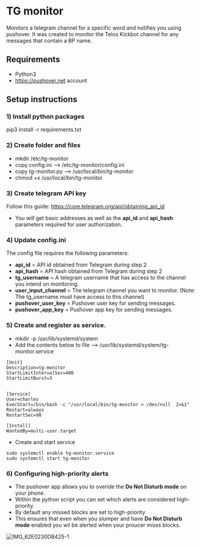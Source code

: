 # TG monitor

Monitors a telegram channel for a specific word and notifies you using pushover. 
It was created to monitor the Telos Kickbot channel for any messages that contain a BP name.

## Requirements

- Python3
- https://pushover.net account


## Setup instructions

### 1) Install python packages

pip3 install -r requirements.txt


### 2) Create folder and files

- mkdir /etc/tg-monitor
- copy config.ini --> /etc/tg-monitor/config.ini
- copy tg-monitor.py --> /usr/local/bin/tg-monitor
- chmod +x /usr/local/bin/tg-monitor

### 3) Create telegram API key

Follow this guide: 
https://core.telegram.org/api/obtaining_api_id

- You will get basic addresses as well as the **api_id** and **api_hash** parameters required for user authorization.


### 4) Update config.ini

The config file requires the following parameters:

- **api_id** = API id obtained from Telegram during step 2
- **api_hash** = API hash obtained from Telegram during step 2
- **tg_username** = A telegram username that has access to the channel you intend on monitoring.
- **user_input_channel** = The telegram channel you want to monitor. (Note: The tg_username must have access to this channel)
- **pushover_user_key** = Pushover user key for sending messages.
- **pushover_app_key** = Pushover app key for sending messages.


### 5) Create and register as service. 

- mkdir -p /usr/lib/systemd/system 
- Add the contents below to file --> /usr/lib/systemd/system/tg-monitor.service

```
[Unit]
Description=tg-monitor
StartLimitIntervalSec=400
StartLimitBurst=3


[Service]
User=charles
ExecStart=/bin/bash -c "/usr/local/bin/tg-monitor > /dev/null  2>&1"
Restart=always
RestartSec=90

[Install]
WantedBy=multi-user.target
```

- Create and start service
```
sudo systemctl enable tg-monitor.service
sudo systemctl start tg-monitor 

```

### 6) Configuring high-priority alerts 

- The pushover app allows you to overide the **Do Not Disturb mode** on your phone. 
- Within the python script you can set which alerts are considered high-priority. 
- By default any missed blocks are set to high-priority
- This ensures that even when you slumper and have **Do Not Disturb mode** enabled you wil be alerted when your proucer misss blocks.

![IMG_62E0230DB425-1](https://user-images.githubusercontent.com/6784287/131241185-5a82e583-6ae0-4b47-a41a-d6feaf799062.jpeg)